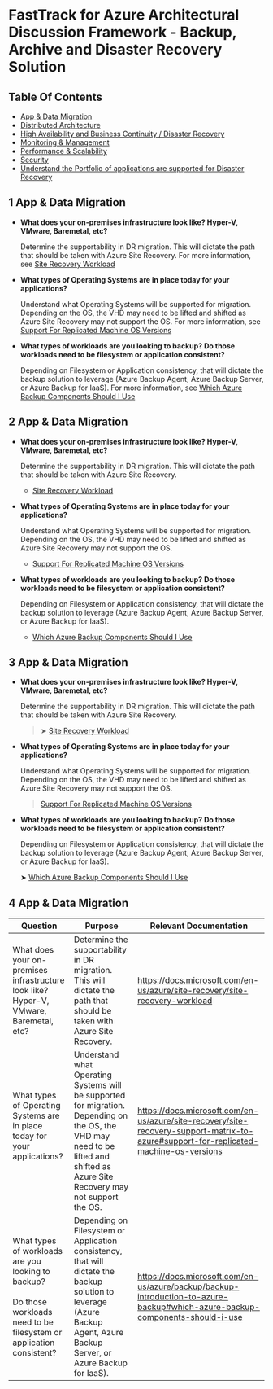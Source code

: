 # FastTrack for Azure Architectural Discussion Framework - Backup, Archive and Disaster Recovery Solution

## Table Of Contents

* [App & Data Migration](#app---data-migration)
* [Distributed Architecture](#distributed-architecture)
* [High Availability and Business Continuity / Disaster Recovery](#high-availability-and-business-continuity---disaster-recovery)
* [Monitoring &amp; Management](#monitoring--amp--management)
* [Performance &amp; Scalability](#performance--amp--scalability)
* [Security](#security)
* [Understand the Portfolio of applications are supported for Disaster Recovery](#understand-the-portfolio-of-applications-are-supported-for-disaster-recovery)

## 1 App & Data Migration   
* **What does your on-premises infrastructure look like? Hyper-V, VMware, Baremetal, etc?**

    Determine the supportability in DR migration. This will dictate the path that should be taken with Azure Site Recovery. For more information, see [Site Recovery Workload](https://docs.microsoft.com/en-us/azure/site-recovery/site-recovery-workload)

* **What types of Operating Systems are in place today for your applications?**

    Understand what Operating Systems will be supported for migration. Depending on the OS, the VHD may need to be lifted and shifted as Azure Site Recovery may not support the OS. For more information, see [Support For Replicated Machine OS Versions](https://docs.microsoft.com/en-us/azure/site-recovery/site-recovery-support-matrix-to-azure#support-for-replicated-machine-os-versions)

* **What types of workloads are you looking to backup? Do those workloads need to be filesystem or application consistent?**

    Depending on Filesystem or Application consistency, that will dictate the backup solution to leverage (Azure Backup Agent, Azure Backup Server, or Azure Backup for IaaS). For more information, see [Which Azure Backup Components Should I Use](https://docs.microsoft.com/en-us/azure/backup/backup-introduction-to-azure-backup#which-azure-backup-components-should-i-use)

## 2 App & Data Migration   
* **What does your on-premises infrastructure look like? Hyper-V, VMware, Baremetal, etc?**

    Determine the supportability in DR migration. This will dictate the path that should be taken with Azure Site Recovery.     
    
    * [Site Recovery Workload](https://docs.microsoft.com/en-us/azure/site-recovery/site-recovery-workload)

* **What types of Operating Systems are in place today for your applications?**

    Understand what Operating Systems will be supported for migration. Depending on the OS, the VHD may need to be lifted and shifted as Azure Site Recovery may not support the OS. 
    
    * [Support For Replicated Machine OS Versions](https://docs.microsoft.com/en-us/azure/site-recovery/site-recovery-support-matrix-to-azure#support-for-replicated-machine-os-versions)

* **What types of workloads are you looking to backup? Do those workloads need to be filesystem or application consistent?**

    Depending on Filesystem or Application consistency, that will dictate the backup solution to leverage (Azure Backup Agent, Azure Backup Server, or Azure Backup for IaaS). 
    
    * [Which Azure Backup Components Should I Use](https://docs.microsoft.com/en-us/azure/backup/backup-introduction-to-azure-backup#which-azure-backup-components-should-i-use)

## 3 App & Data Migration   
* **What does your on-premises infrastructure look like? Hyper-V, VMware, Baremetal, etc?**

    Determine the supportability in DR migration. This will dictate the path that should be taken with Azure Site Recovery. 
    
    > &#10148; [Site Recovery Workload](https://docs.microsoft.com/en-us/azure/site-recovery/site-recovery-workload)

* **What types of Operating Systems are in place today for your applications?**

    Understand what Operating Systems will be supported for migration. Depending on the OS, the VHD may need to be lifted and shifted as Azure Site Recovery may not support the OS. 
    
    > [Support For Replicated Machine OS Versions](https://docs.microsoft.com/en-us/azure/site-recovery/site-recovery-support-matrix-to-azure#support-for-replicated-machine-os-versions)

* **What types of workloads are you looking to backup? Do those workloads need to be filesystem or application consistent?**

    Depending on Filesystem or Application consistency, that will dictate the backup solution to leverage (Azure Backup Agent, Azure Backup Server, or Azure Backup for IaaS). 
    
    &#10148; [Which Azure Backup Components Should I Use](https://docs.microsoft.com/en-us/azure/backup/backup-introduction-to-azure-backup#which-azure-backup-components-should-i-use)

## 4 App & Data Migration   

| **Question**| **Purpose**| **Relevant Documentation**   |  
|---|---|---|  
| What does your on-premises infrastructure look like? Hyper-V, VMware, Baremetal, etc?| Determine the supportability in DR migration. This will dictate the path that should be taken with Azure Site Recovery.| [https://docs.microsoft.com/en-us/azure/site-recovery/site-recovery-workload ][1]  |  
| What types of Operating Systems are in place today for your applications? &nbsp;| Understand what Operating Systems will be supported for migration. Depending on the OS, the VHD may need to be lifted and shifted as Azure Site Recovery may not support the OS. &nbsp;| [https://docs.microsoft.com/en-us/azure/site-recovery/site-recovery-support-matrix-to-azure#support-for-replicated-machine-os-versions ][2]  |  
| What types of workloads are you looking to backup?<br><br>Do those workloads need to be filesystem or application consistent?| Depending on Filesystem or Application consistency, that will dictate the backup solution to leverage (Azure Backup Agent, Azure Backup Server, or Azure Backup for IaaS).| [https://docs.microsoft.com/en-us/azure/backup/backup-introduction-to-azure-backup#which-azure-backup-components-should-i-use ][3]  |  


[1]: https://docs.microsoft.com/en-us/azure/site-recovery/site-recovery-workload
[2]: https://docs.microsoft.com/en-us/azure/site-recovery/site-recovery-support-matrix-to-azure#support-for-replicated-machine-os-versions
[3]: https://docs.microsoft.com/en-us/azure/backup/backup-introduction-to-azure-backup#which-azure-backup-components-should-i-use